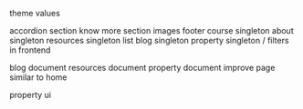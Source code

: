 theme values

accordion section
know more section images
footer
course singleton
about singleton
resources singleton
list blog singleton
property singleton / filters in frontend

blog document
resources document
property document
improve page similar to home

property ui
